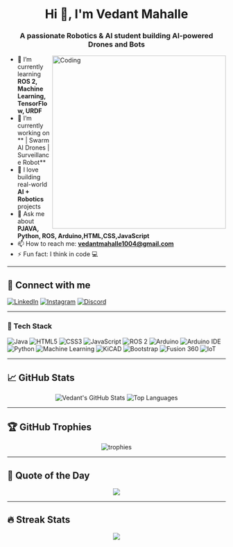 <h1 align="center">Hi 👋, I'm Vedant Mahalle</h1>
<h3 align="center">A passionate Robotics & AI student building AI-powered Drones and Bots</h3>

<img align="right" alt="Coding" width="400" src="https://media.giphy.com/media/qgQUggAC3Pfv687qPC/giphy.gif">

- 🌱 I’m currently learning **ROS 2, Machine Learning, TensorFlow, URDF**
- 🔭 I’m currently working on ** | Swarm AI Drones | Surveillance Robot**
- 🤖 I love building real-world **AI + Robotics** projects
- 💬 Ask me about **PJAVA, Python, ROS, Arduino,HTML,CSS,JavaScript**
- 📫 How to reach me: **vedantmahalle1004@gmail.com**
- ⚡ Fun fact: I think in code 💻

---

## 🚀 Connect with me

[![LinkedIn](https://img.shields.io/badge/-LinkedIn-0A66C2?style=flat&logo=linkedin&logoColor=white)](https://www.linkedin.com/in/vedant-mahalle-b217b4290?utm_source=share&utm_campaign=share_via&utm_content=profile&utm_medium=android_app)
[![Instagram](https://img.shields.io/badge/-Instagram-E4405F?style=flat&logo=instagram&logoColor=white)](https://www.instagram.com/vedantmahalle_45?igsh=YmFkYzkzaDV2aDc0)
[![Discord](https://img.shields.io/badge/Discord-7289DA?logo=discord&logoColor=white)](https://discord.com/users/vedantmahalle.)

---


### 🧰 Tech Stack

![Java](https://img.shields.io/badge/Java-007396?logo=java&logoColor=white)
![HTML5](https://img.shields.io/badge/HTML5-E34F26?logo=html5&logoColor=white)
![CSS3](https://img.shields.io/badge/CSS3-1572B6?logo=css3&logoColor=white)
![JavaScript](https://img.shields.io/badge/JavaScript-F7DF1E?logo=javascript&logoColor=black)
![ROS 2](https://img.shields.io/badge/ROS2-22314E?logo=ros&logoColor=white)
![Arduino](https://img.shields.io/badge/Arduino-00979D?logo=arduino&logoColor=white)
![Arduino IDE](https://img.shields.io/badge/Arduino%20IDE-00979D?logo=arduino&logoColor=white)
![Python](https://img.shields.io/badge/Python-3776AB?logo=python&logoColor=white)
![Machine Learning](https://img.shields.io/badge/Machine%20Learning-FF6F00?logo=tensorflow&logoColor=white)
![KiCAD](https://img.shields.io/badge/KiCAD-314CB3?logo=kicad&logoColor=white)
![Bootstrap](https://img.shields.io/badge/Bootstrap-7952B3?logo=bootstrap&logoColor=white)
![Fusion 360](https://img.shields.io/badge/Fusion%20360-ED1C24?logo=autodesk&logoColor=white)
![IoT](https://img.shields.io/badge/IoT-00ADD8?logo=raspberrypi&logoColor=white)


---

## 📈 GitHub Stats

<div align="center">
  
![Vedant's GitHub Stats](https://github-readme-stats.vercel.app/api?username=Vedant10Mahalle&show_icons=true&theme=tokyonight)
![Top Languages](https://github-readme-stats.vercel.app/api/top-langs/?username=Vedant10Mahalle&layout=compact&theme=tokyonight)

</div>

---

## 🏆 GitHub Trophies

<p align="center">
  <img src="https://github-profile-trophy.vercel.app/?username=Vedant10Mahalle&theme=darkhub" alt="trophies" />
</p>

---

## 💬 Quote of the Day

<p align="center">
  <img src="https://quotes-github-readme.vercel.app/api?type=horizontal&theme=dark" />
</p>

---

## 🔥 Streak Stats

<p align="center">
  <img src="https://github-readme-streak-stats.herokuapp.com/?user=Vedant10Mahalle&theme=tokyonight" />
</p>
